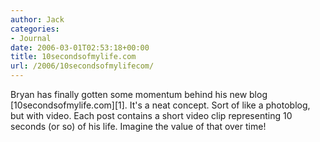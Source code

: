 ```yaml
---
author: Jack
categories:
- Journal
date: 2006-03-01T02:53:18+00:00
title: 10secondsofmylife.com
url: /2006/10secondsofmylifecom/
---
```


Bryan has finally gotten some momentum behind his new blog \[10secondsofmylife.com\]\[1\]. It's a neat concept. Sort of like a photoblog, but with video. Each post contains a short video clip representing 10 seconds (or so) of his life. Imagine the value of that over time! 

[1]: <http://www.10secondsofmylife.com>
